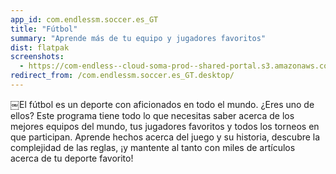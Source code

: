```yaml
---
app_id: com.endlessm.soccer.es_GT
title: "Fútbol"
summary: "Aprende más de tu equipo y jugadores favoritos"
dist: flatpak
screenshots:
  - https://com-endless--cloud-soma-prod--shared-portal.s3.amazonaws.com/apps.293.screenshots.913c4817-d1e3-4206-9843-49c203a36bce_20181023211338066.png
redirect_from: /com.endlessm.soccer.es_GT.desktop/
---
```


<p>￼El fútbol es un deporte con aficionados en todo el mundo. ¿Eres uno de ellos? Este programa tiene todo lo que necesitas saber acerca de los mejores equipos del mundo, tus jugadores favoritos y todos los torneos en que participan. Aprende hechos acerca del juego y su historia, descubre la complejidad de las reglas, ¡y mantente al tanto con miles de artículos acerca de tu deporte favorito!</p>